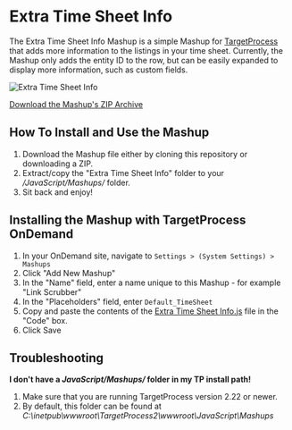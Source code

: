 Extra Time Sheet Info
=====================

The Extra Time Sheet Info Mashup is a simple Mashup for [TargetProcess](http://www.targetprocess.com) 
that adds more information to the listings in your time sheet.  Currently, the Mashup only adds the entity 
ID to the row, but can be easily expanded to display more information, such as custom fields.

![Extra Time Sheet Info](https://github.com/TargetProcess/MashupsLibrary/raw/master/Extra%20Time%20Sheet%20Info/screenshot.png)


[Download the Mashup's ZIP Archive](https://github.com/downloads/TargetProcess/MashupsLibrary/Extra%20Time%20Sheet%20Info.zip)


How To Install and Use the Mashup
---------------------------------

1. Download the Mashup file either by cloning this repository or
   downloading a ZIP.
2. Extract/copy the "Extra Time Sheet Info" folder to your 
   _<TargetProcess Install Path>/JavaScript/Mashups/_ folder.
3. Sit back and enjoy!


Installing the Mashup with TargetProcess OnDemand
-------------------------------------------------

1. In your OnDemand site, navigate to ```Settings > (System Settings) > Mashups```
2. Click "Add New Mashup"
3. In the "Name" field, enter a name unique to this Mashup - for example "Link Scrubber"
4. In the "Placeholders" field, enter ```Default_TimeSheet```
5. Copy and paste the contents of the [Extra Time Sheet Info.js](https://github.com/TargetProcess/MashupsLibrary/raw/master/Extra%20Time%20Sheet%20Info/Extra%20Time%20Sheet%20Info.js) file in the "Code" box.
6. Click Save


Troubleshooting
---------------

**I don't have a _JavaScript/Mashups/_ folder in my TP install path!**

1. Make sure that you are running TargetProcess version 2.22 or newer.
2. By default, this folder can be found at _C:\inetpub\wwwroot\TargetProcess2\wwwroot\JavaScript\Mashups_



